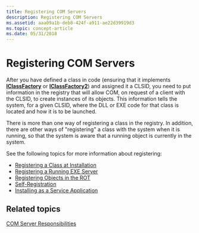 ```yaml
---
title: Registering COM Servers
description: Registering COM Servers
ms.assetid: aaa09a1b-deb8-424f-a911-ae22d39919d3
ms.topic: concept-article
ms.date: 05/31/2018
---
```


# Registering COM Servers

After you have defined a class in code (ensuring that it implements [**IClassFactory**](/windows/win32/api/unknwn/nn-unknwn-iclassfactory) or [**IClassFactory2**](/windows/desktop/api/OCIdl/nn-ocidl-iclassfactory2)) and assigned it a CLSID, you need to put information in the registry that will allow COM, on request of a client with the CLSID, to create instances of its objects. This information tells the system, for a given CLSID, where the DLL or EXE code for that class is located and how it is to be launched.

There is more than one way of registering a class in the registry. In addition, there are other ways of "registering" a class with the system when it is running, so that the system is aware that a running object is currently in the system.

See the following topics for more information about registering:

-   [Registering a Class at Installation](registering-a-class-at-installation.md)
-   [Registering a Running EXE Server](registering-a-running-exe-server.md)
-   [Registering Objects in the ROT](registering-objects-in-the-rot.md)
-   [Self-Registration](self-registration.md)
-   [Installing as a Service Application](installing-as-a-service-application.md)

## Related topics

<dl> <dt>

[COM Server Responsibilities](com-server-responsibilities.md)
</dt> </dl>

 

 
